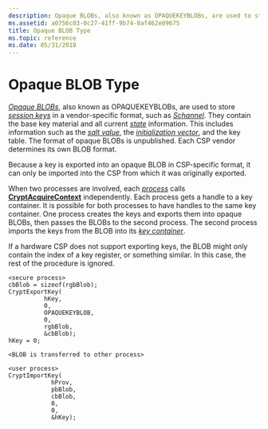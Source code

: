 ```yaml
---
description: Opaque BLOBs, also known as OPAQUEKEYBLOBs, are used to store session keys in a vendor-specific format, such as Schannel.
ms.assetid: a0756c03-0c27-41ff-9b74-8af462e09675
title: Opaque BLOB Type
ms.topic: reference
ms.date: 05/31/2018
---
```


# Opaque BLOB Type

[*Opaque BLOBs*](../secgloss/o-gly.md), also known as OPAQUEKEYBLOBs, are used to store [*session keys*](../secgloss/s-gly.md) in a vendor-specific format, such as [*Schannel*](../secgloss/s-gly.md). They contain the base key material and all current [*state*](../secgloss/s-gly.md) information. This includes information such as the [*salt value*](../secgloss/s-gly.md), the [*initialization vector*](../secgloss/i-gly.md), and the key table. The format of opaque BLOBs is unpublished. Each CSP vendor determines its own BLOB format.

Because a key is exported into an opaque BLOB in CSP-specific format, it can only be imported into the CSP from which it was originally exported.

When two processes are involved, each [*process*](../secgloss/p-gly.md) calls [**CryptAcquireContext**](/windows/desktop/api/Wincrypt/nf-wincrypt-cryptacquirecontexta) independently. Each process gets a handle to a key container. It is possible for both processes to have handles to the same key container. One process creates the keys and exports them into opaque BLOBs, then passes the BLOBs to the second process. The second process imports the keys from the BLOB into its [*key container*](../secgloss/k-gly.md).

If a hardware CSP does not support exporting keys, the BLOB might only contain the index of a key register, or something similar. In this case, the rest of the procedure is ignored.

``` syntax
<secure process>
cbBlob = sizeof(rgbBlob);
CryptExportKey(
          hKey, 
          0, 
          OPAQUEKEYBLOB, 
          0, 
          rgbBlob, 
          &cbBlob);
hKey = 0;

<BLOB is transferred to other process>

<user process>
CryptImportKey(
            hProv, 
            pbBlob, 
            cbBlob, 
            0, 
            0, 
            &hKey);
```

 

 
